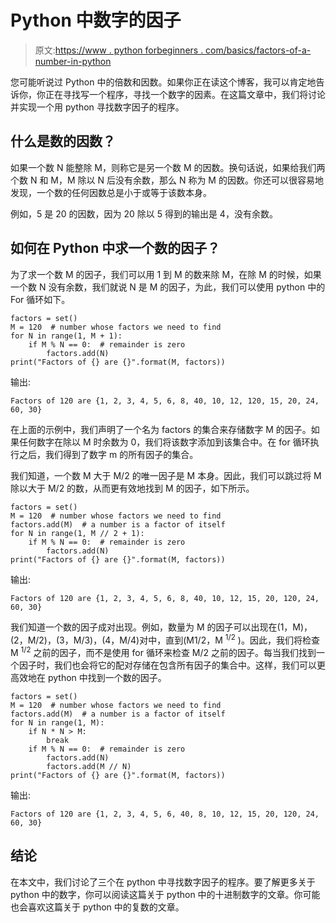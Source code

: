 # Python 中数字的因子

> 原文:[https://www . python forbeginners . com/basics/factors-of-a-number-in-python](https://www.pythonforbeginners.com/basics/factors-of-a-number-in-python)

您可能听说过 Python 中的倍数和因数。如果你正在读这个博客，我可以肯定地告诉你，你正在寻找写一个程序，寻找一个数字的因素。在这篇文章中，我们将讨论并实现一个用 python 寻找数字因子的程序。

## 什么是数的因数？

如果一个数 N 能整除 M，则称它是另一个数 M 的因数。换句话说，如果给我们两个数 N 和 M，M 除以 N 后没有余数，那么 N 称为 M 的因数。你还可以很容易地发现，一个数的任何因数总是小于或等于该数本身。

例如，5 是 20 的因数，因为 20 除以 5 得到的输出是 4，没有余数。

## 如何在 Python 中求一个数的因子？

为了求一个数 M 的因子，我们可以用 1 到 M 的数来除 M，在除 M 的时候，如果一个数 N 没有余数，我们就说 N 是 M 的因子，为此，我们可以使用 python 中的 For 循环如下。

```
factors = set()
M = 120  # number whose factors we need to find
for N in range(1, M + 1):
    if M % N == 0:  # remainder is zero
        factors.add(N)
print("Factors of {} are {}".format(M, factors)) 
```

输出:

```
Factors of 120 are {1, 2, 3, 4, 5, 6, 8, 40, 10, 12, 120, 15, 20, 24, 60, 30}
```

在上面的示例中，我们声明了一个名为 factors 的集合来存储数字 M 的因子。如果任何数字在除以 M 时余数为 0，我们将该数字添加到该集合中。在 for 循环执行之后，我们得到了数字 m 的所有因子的集合。

我们知道，一个数 M 大于 M/2 的唯一因子是 M 本身。因此，我们可以跳过将 M 除以大于 M/2 的数，从而更有效地找到 M 的因子，如下所示。

```
factors = set()
M = 120  # number whose factors we need to find
factors.add(M)  # a number is a factor of itself
for N in range(1, M // 2 + 1):
    if M % N == 0:  # remainder is zero
        factors.add(N)
print("Factors of {} are {}".format(M, factors)) 
```

输出:

```
Factors of 120 are {1, 2, 3, 4, 5, 6, 8, 40, 10, 12, 15, 20, 120, 24, 60, 30} 
```

我们知道一个数的因子成对出现。例如，数量为 M 的因子可以出现在(1，M)，(2，M/2)，(3，M/3)，(4，M/4)对中，直到(M1/2，M <sup>1/2</sup> )。因此，我们将检查 M <sup>1/2</sup> 之前的因子，而不是使用 for 循环来检查 M/2 之前的因子。每当我们找到一个因子时，我们也会将它的配对存储在包含所有因子的集合中。这样，我们可以更高效地在 python 中找到一个数的因子。

```
factors = set()
M = 120  # number whose factors we need to find
factors.add(M)  # a number is a factor of itself
for N in range(1, M):
    if N * N > M:
        break
    if M % N == 0:  # remainder is zero
        factors.add(N)
        factors.add(M // N)
print("Factors of {} are {}".format(M, factors)) 
```

输出:

```
Factors of 120 are {1, 2, 3, 4, 5, 6, 40, 8, 10, 12, 15, 20, 120, 24, 60, 30}
```

## 结论

在本文中，我们讨论了三个在 python 中寻找数字因子的程序。要了解更多关于 python 中的数字，你可以阅读这篇关于 python 中的十进制数字的文章。你可能也会喜欢这篇关于 python 中的复数的文章。
